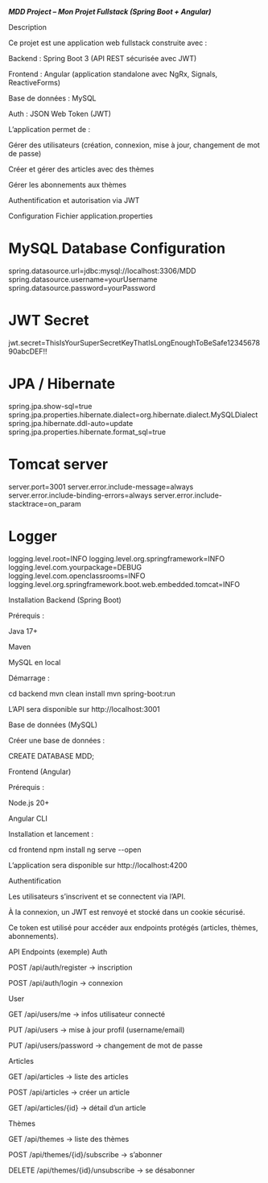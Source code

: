 ***MDD Project – Mon Projet Fullstack (Spring Boot + Angular)***

Description

Ce projet est une application web fullstack construite avec :

Backend : Spring Boot 3 (API REST sécurisée avec JWT)

Frontend : Angular (application standalone avec NgRx, Signals, ReactiveForms)

Base de données : MySQL

Auth : JSON Web Token (JWT)


L’application permet de :

Gérer des utilisateurs (création, connexion, mise à jour, changement de mot de passe)

Créer et gérer des articles avec des thèmes 

Gérer les abonnements aux thèmes

Authentification et autorisation via JWT

 Configuration
Fichier application.properties
# MySQL Database Configuration
spring.datasource.url=jdbc:mysql://localhost:3306/MDD
spring.datasource.username=yourUsername
spring.datasource.password=yourPassword

# JWT Secret 
jwt.secret=ThisIsYourSuperSecretKeyThatIsLongEnoughToBeSafe1234567890abcDEF!!

# JPA / Hibernate
spring.jpa.show-sql=true
spring.jpa.properties.hibernate.dialect=org.hibernate.dialect.MySQLDialect
spring.jpa.hibernate.ddl-auto=update
spring.jpa.properties.hibernate.format_sql=true

# Tomcat server
server.port=3001
server.error.include-message=always
server.error.include-binding-errors=always
server.error.include-stacktrace=on_param

# Logger
logging.level.root=INFO
logging.level.org.springframework=INFO
logging.level.com.yourpackage=DEBUG
logging.level.com.openclassrooms=INFO
logging.level.org.springframework.boot.web.embedded.tomcat=INFO

 Installation
 Backend (Spring Boot)

Prérequis :

Java 17+

Maven

MySQL en local

Démarrage :

cd backend
mvn clean install
mvn spring-boot:run


L’API sera disponible sur http://localhost:3001

Base de données (MySQL)

Créer une base de données :

CREATE DATABASE MDD;

Frontend (Angular)

Prérequis :

Node.js 20+

Angular CLI

Installation et lancement :

cd frontend
npm install
ng serve --open


L’application sera disponible sur http://localhost:4200

Authentification

Les utilisateurs s’inscrivent et se connectent via l’API.

À la connexion, un JWT est renvoyé et stocké dans un cookie sécurisé.

Ce token est utilisé pour accéder aux endpoints protégés (articles, thèmes, abonnements).

API Endpoints (exemple)
Auth

POST /api/auth/register → inscription

POST /api/auth/login → connexion

User

GET /api/users/me → infos utilisateur connecté

PUT /api/users → mise à jour profil (username/email)

PUT /api/users/password → changement de mot de passe

Articles

GET /api/articles → liste des articles

POST /api/articles → créer un article

GET /api/articles/{id} → détail d’un article

Thèmes

GET /api/themes → liste des thèmes

POST /api/themes/{id}/subscribe → s’abonner

DELETE /api/themes/{id}/unsubscribe → se désabonner
